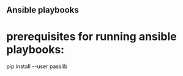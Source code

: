 
## Ansible playbooks


# prerequisites for running ansible playbooks:

pip install --user passlib




